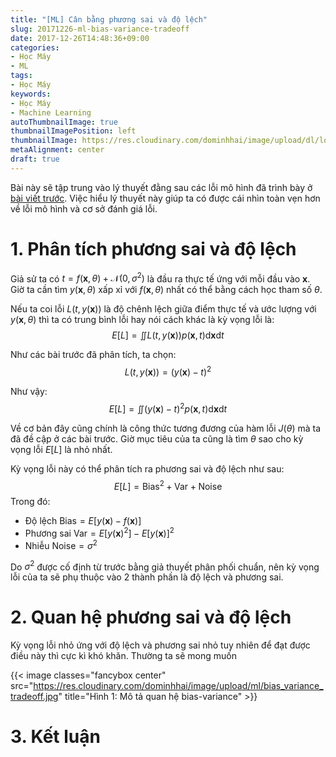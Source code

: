 ```yaml
---
title: "[ML] Cân bằng phương sai và độ lệch"
slug: 20171226-ml-bias-variance-tradeoff
date: 2017-12-26T14:48:36+09:00
categories:
- Học Máy
- ML
tags:
- Học Máy
keywords:
- Học Máy
- Machine Learning
autoThumbnailImage: true
thumbnailImagePosition: left
thumbnailImage: https://res.cloudinary.com/dominhhai/image/upload/dl/logo.png
metaAlignment: center
draft: true
---
```

Bài này sẽ tập trung vào lý thuyết đằng sau các lỗi mô hình đã trình bày ở [bài viết trước](/vi/2017/12/ml-overfitting/). Việc hiểu lý thuyết này giúp ta có được cái nhìn toàn vẹn hơn về lỗi mô hình và cơ sở đánh giá lỗi.
<!--more-->
<!--toc-->

# 1. Phân tích phương sai và độ lệch
Giả sử ta có $t=f(\mathbf{x},\theta)+\mathcal{N}(0,\sigma^2)$ là đầu ra thực tế ứng với mỗi đầu vào $\mathbf{x}$. Giờ ta cần tìm $y(\mathbf{x},\theta)$ xấp xỉ với $f(\mathbf{x},\theta)$ nhất có thể bằng cách học tham số $\theta$.

Nếu ta coi lỗi $L\big(t,y(\mathbf{x})\big)$ là độ chênh lệch giữa điểm thực tế và ước lượng với $y(\mathbf{x},\theta)$ thì ta có trung bình lỗi hay nói cách khác là kỳ vọng lỗi là:
$$E[L]=\iint L\big(t,y(\mathbf{x})\big)p(\mathbf{x},t)\text{d}\mathbf{x}\text{d}t$$

Như các bài trước đã phân tích, ta chọn:
$$L\big(t,y(\mathbf{x})\big)=\big(y(\mathbf{x})-t\big)^2$$

Như vậy:
$$E[L]=\iint\big(y(\mathbf{x})-t\big)^2p(\mathbf{x},t)\text{d}\mathbf{x}\text{d}t$$

Về cơ bản đây cũng chính là công thức tương đương của hàm lỗi $J(\theta)$ mà ta đã đề cập ở các bài trước. Giờ mục tiêu của ta cũng là tìm $\theta$ sao cho kỳ vọng lỗi $E[L]$ là nhỏ nhất.

Kỳ vọng lỗi này có thể phân tích ra phương sai và độ lệch như sau:
$$E[L]=\text{Bias}^2+\text{Var}+\text{Noise}$$
Trong đó:

* Độ lệch $\text{Bias}=E[y(\mathbf{x})-f(\mathbf{x})]$
* Phương sai $\text{Var}=E[y(\mathbf{x})^2]-E[y(\mathbf{x})]^2$
* Nhiễu $\text{Noise}=\sigma^2$

Do $\sigma^2$ được cố định từ trước bằng giả thuyết phân phối chuẩn, nên kỳ vọng lỗi của ta sẽ phụ thuộc vào 2 thành phần là độ lệch và phương sai.

# 2. Quan hệ phương sai và độ lệch
Kỳ vọng lỗi nhỏ ứng với độ lệch và phương sai nhỏ tuy nhiên để đạt được điều này thì cực kì khó khăn. Thường ta sẽ mong muốn

{{< image classes="fancybox center" src="https://res.cloudinary.com/dominhhai/image/upload/ml/bias_variance_tradeoff.jpg" title="Hình 1: Mô tả quan hệ bias-variance" >}}

# 3. Kết luận
